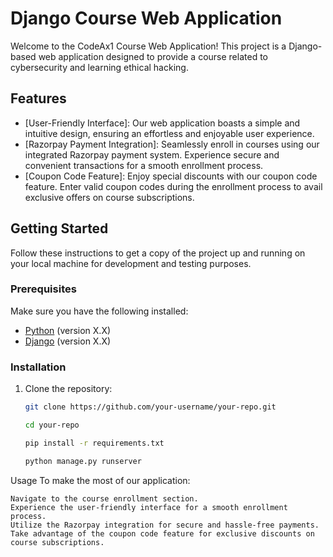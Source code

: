 # Django Course Web Application

Welcome to the CodeAx1 Course Web Application! This project is a Django-based web application designed to provide a course related to cybersecurity and learning ethical hacking.

## Features

- [User-Friendly Interface]: Our web application boasts a simple and intuitive design, ensuring an effortless and enjoyable user experience.
- [Razorpay Payment Integration]: Seamlessly enroll in courses using our integrated Razorpay payment system. Experience secure and convenient transactions for a smooth enrollment process.
- [Coupon Code Feature]: Enjoy special discounts with our coupon code feature. Enter valid coupon codes during the enrollment process to avail exclusive offers on course subscriptions.

## Getting Started

Follow these instructions to get a copy of the project up and running on your local machine for development and testing purposes.

### Prerequisites

Make sure you have the following installed:

- [Python](https://www.python.org/) (version X.X)
- [Django](https://www.djangoproject.com/) (version X.X)

### Installation

1. Clone the repository:

   ```bash
   git clone https://github.com/your-username/your-repo.git

   cd your-repo

   pip install -r requirements.txt

   python manage.py runserver

Usage
To make the most of our application:

    Navigate to the course enrollment section.
    Experience the user-friendly interface for a smooth enrollment process.
    Utilize the Razorpay integration for secure and hassle-free payments.
    Take advantage of the coupon code feature for exclusive discounts on course subscriptions.
